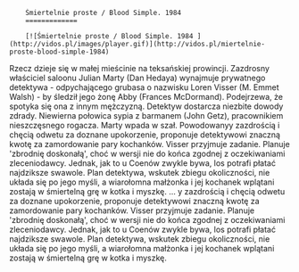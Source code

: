 
        Śmiertelnie proste / Blood Simple. 1984 
        =============
        
        [![Śmiertelnie proste / Blood Simple. 1984 ](http://vidos.pl/images/player.gif)](http://vidos.pl/miertelnie-proste-blood-simple-1984)
        
        
 Rzecz dzieje się w małej mieścinie na teksańskiej prowincji. Zazdrosny właściciel saloonu Julian Marty (Dan Hedaya) wynajmuje prywatnego detektywa - odpychającego grubasa o nazwisku Loren Visser (M. Emmet Walsh) - by śledził jego żonę Abby (Frances McDormand). Podejrzewa, że spotyka się ona z innym mężczyzną. Detektyw dostarcza niezbite dowody zdrady. Niewierna połowica sypia z barmanem (John Getz), pracownikiem nieszczęsnego rogacza. Marty wpada w szał. Powodowanyy zazdrością i chęcią odwetu za doznane upokorzenie, proponuje detektywowi znaczną kwotę za zamordowanie pary kochanków. Visser przyjmuje zadanie. Planuje 'zbrodnię doskonałą', choć w wersji nie do końca zgodnej z oczekiwaniami zleceniodawcy. Jednak, jak to u Coenów zwykle bywa, los potrafi płatać najdziksze swawole. Plan detektywa, wskutek zbiegu okoliczności, nie układa się po jego myśli, a wiarołomna małżonka i jej kochanek wplątani zostają w śmiertelną grę w kotka i myszkę.   ... y zazdrością i chęcią odwetu za doznane upokorzenie, proponuje detektywowi znaczną kwotę za zamordowanie pary kochanków. Visser przyjmuje zadanie. Planuje 'zbrodnię doskonałą', choć w wersji nie do końca zgodnej z oczekiwaniami zleceniodawcy. Jednak, jak to u Coenów zwykle bywa, los potrafi płatać najdziksze swawole. Plan detektywa, wskutek zbiegu okoliczności, nie układa się po jego myśli, a wiarołomna małżonka i jej kochanek wplątani zostają w śmiertelną grę w kotka i myszkę.
    